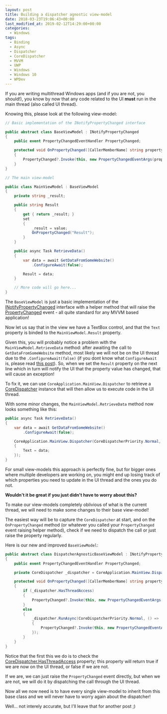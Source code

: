 ```yaml
---
layout: post
title: Building a dispatcher agnostic view-model
date: 2018-03-23T19:06:43+00:00
last_modified_at: 2019-02-12T14:29:00+00:00
categories:
  - Windows
tags:
  - Binding
  - Async
  - Dispatcher
  - CoreDispatcher
  - MVVM
  - UWP
  - Windows
  - Windows 10
  - WPDev
---
```

If you are writing multithread Windows apps (and if you are not, you should!), you know by now that any code related to the UI **must** run in the main thread (also called UI thread).

Knowing this, please look at the following view-model:

```csharp
// Basic implementation of the INotifyPropertyChanged interface

public abstract class BaseViewModel : INotifyPropertyChanged
{
    public event PropertyChangedEventHandler PropertyChanged;

    protected void OnPropertyChanged([CallerMemberName] string propertyName = null)
    {
        PropertyChanged?.Invoke(this, new PropertyChangedEventArgs(propertyName));
    }
}

// The main view-model

public class MainViewModel : BaseViewModel
{
    private string _result;

    public string Result
    {
        get { return _result; }
        set
        {
            _result = value;
            OnPropertyChanged("Result");
        }
    }

    public async Task RetrieveData()
    {
        var data = await GetDataFromSomeWebsite()
            .ConfigureAwait(false);

        Result = data;
    }

    // More code will go here...
}
```

The `BaseViewModel` is just a basic implementation of the [INotifyPropertyChanged](https://docs.microsoft.com/en-us/uwp/api/windows.ui.xaml.data.inotifypropertychanged?wt.mc_id=MVP) interface with a helper method that will raise the [PropertyChanged](https://docs.microsoft.com/en-us/uwp/api/windows.ui.xaml.data.inotifypropertychanged.propertychanged?wt.mc_id=MVP) event - all quite standard for any MVVM based application!

Now let us say that in the view we have a TextBox control, and that the `Text` property is binded to the `MainViewModel.Result` property.

Given this, you will probably notice a problem with the `MainViewModel.RetrieveData` method: after awaiting the call to `GetDataFromSomeWebsite` method, most likely we will not be on the UI thread due to the `.ConfigureAwait(false)` (if you dont know what `ConfigureAwait` is, please read [this post](https://www.pedrolamas.com/2017/11/15/code-tips-to-keep-the-ui-responsive/)). So, when we set the `Result` property on the next line which in turn will notify the UI that the property value has changed, that will cause an exception!

To fix it, we can use `CoreApplication.MainView.Dispatcher` to retrieve a [CoreDispatcher](https://docs.microsoft.com/en-us/uwp/api/windows.ui.core.coredispatcher?wt.mc_id=MVP) instance that will then allow us to execute code in the UI thread.

With some minor changes, the `MainViewModel.RetrieveData` method now looks something like this:

```csharp
public async Task RetrieveData()
{
    var data = await GetDataFromSomeWebsite()
        .ConfigureAwait(false);

    CoreApplication.MainView.Dispatcher(CoreDispatcherPriority.Normal, () => 
    {
        Text = data;
    });
}
```

For small view-models this approach is perfectly fine, but for bigger ones where multiple developers are working on, you might end up losing track of which properties you need to update in the UI thread and the ones you do not.

**Wouldn't it be great if you just didn't have to worry about this?**

To make our view-models completely oblivious of what is the current thread, we will need to make some changes to their base view-model!

The easiest way will be to capture the `CoreDispatcher` at start, and on the `OnPropertyChanged` method (or whatever you called your `PropertyChanged` event raising helper method), check if we need to dispatch the call or just raise the property regularly.

Here is our new and improved `BaseViewModel`:

```csharp
public abstract class DispatcherAgnosticBaseViewModel : INotifyPropertyChanged
{
    public event PropertyChangedEventHandler PropertyChanged;

    private CoreDispatcher _dispatcher = CoreApplication.MainView.Dispatcher;

    protected void OnPropertyChanged([CallerMemberName] string propertyName = null)
    {
        if (_dispatcher.HasThreadAccess)
        {
            PropertyChanged?.Invoke(this, new PropertyChangedEventArgs(propertyName));
        }
        else
        {
            _dispatcher.RunAsync(CoreDispatcherPriority.Normal, () =>
            {
                PropertyChanged?.Invoke(this, new PropertyChangedEventArgs(propertyName));
            });
        }
    }
}
```

Notice that the first this we do is to check the [CoreDispatcher.HasThreadAccess](https://docs.microsoft.com/en-us/uwp/api/windows.ui.core.coredispatcher.hasthreadaccess?wt.mc_id=MVP) property; this property will return true if we are now on the UI thread, or false if we are not.

If we are, we can just raise the `PropertyChanged` event directly, but when we are not, we will do it by dispatching the call through the UI thread.

Now all we now need is to have every single view-model to inherit from this base class and we will never have to worry again about the dispatcher!

Well... not interely accurate, but I'll leave that for another post ;)